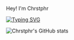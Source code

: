 Hey! I'm Chrstphr

[![Typing SVG](https://readme-typing-svg.demolab.com/?lines=A+Frontend+developer;A+Backend+Developer)](https://git.io/typing-svg)
<!---Github Stat--->
![Chrstphr's GitHub stats](https://github-readme-stats.vercel.app/api?username=chrstphr9&show=reviews,discussions_started,discussions_answered,prs_merged,prs_merged_percentage)
